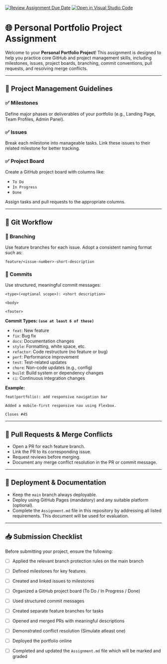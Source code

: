 [![Review Assignment Due Date](https://classroom.github.com/assets/deadline-readme-button-22041afd0340ce965d47ae6ef1cefeee28c7c493a6346c4f15d667ab976d596c.svg)](https://classroom.github.com/a/nf_lrVjW)
[![Open in Visual Studio Code](https://classroom.github.com/assets/open-in-vscode-2e0aaae1b6195c2367325f4f02e2d04e9abb55f0b24a779b69b11b9e10269abc.svg)](https://classroom.github.com/online_ide?assignment_repo_id=19854910&assignment_repo_type=AssignmentRepo)
# 🌐 Personal Portfolio Project Assignment

Welcome to your **Personal Portfolio Project**! This assignment is designed to help you practice core GitHub and project management skills, including milestones, issues, project boards, branching, commit conventions, pull requests, and resolving merge conflicts.

---

## 📌 Project Management Guidelines

### ✅ Milestones
Define major phases or deliverables of your portfolio (e.g., Landing Page, Team Profiles, Admin Panel).

### ✅ Issues
Break each milestone into manageable tasks. Link these issues to their related milestone for better tracking.

### ✅ Project Board
Create a GitHub project board with columns like:
- `To Do`
- `In Progress`
- `Done`

Assign tasks and pull requests to the appropriate columns.

---

## 🔧 Git Workflow

### 🔀 Branching
Use feature branches for each issue. Adopt a consistent naming format such as:

```
feature/<issue-number>-short-description
```

### 💬 Commits
Use structured, meaningful commit messages:

```
<type>(<optional scope>): <short description>

<body>

<footer>
```

**Commit Types: `(use at least 6 of these)`**
- `feat`: New feature
- `fix`: Bug fix
- `docs`: Documentation changes
- `style`: Formatting, white space, etc.
- `refactor`: Code restructure (no feature or bug)
- `perf`: Performance improvement
- `test`: Test-related updates
- `chore`: Non-code updates (e.g., config)
- `build`: Build system or dependency changes
- `ci`: Continuous integration changes

**Example:**
```
feat(portfolio): add responsive navigation bar

Added a mobile-first responsive nav using Flexbox.

Closes #45
```

---

## 🔄 Pull Requests & Merge Conflicts

- Open a PR for each feature branch.
- Link the PR to its corresponding issue.
- Request reviews before merging.
- Document any merge conflict resolution in the PR or commit message.

---

## 🚀 Deployment & Documentation

- Keep the `main` branch always deployable.
- Deploy using GitHub Pages (mandatory) and any suitable platform (optional).
- Complete the `Assignment.md` file in this repository by addressing all listed requirements. This document will be used for evaluation.
---

## 📥 Submission Checklist

Before submitting your project, ensure the following:

- [ ] Applied the relevant branch protection rules on the main branch
- [ ] Defined milestones for key features
- [ ] Created and linked issues to milestones
- [ ] Organized a GitHub project board (To Do / In Progress / Done)
- [ ] Used structured commit messages
- [ ] Created separate feature branches for tasks
- [ ] Opened and merged PRs with meaningful descriptions
- [ ] Demonstrated conflict resolution (Simulate atleast one)
- [ ] Deployed the portfolio online
- [ ] Completed and updated the `Assignment.md` file which will be marked and graded



